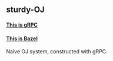 ## sturdy-OJ

#### [This is gRPC](https://grpc.io/docs/)

#### [This is Bazel](https://www.bazel.build)


Naive OJ system, constructed with gRPC.
